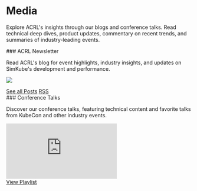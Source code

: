 # Media

Explore ACRL's insights through our blogs and conference talks.  Read technical deep dives, product updates, commentary
on recent trends, and summaries of industry-leading events.

<div class="flex twocols" markdown="1">

<div class="subsection" markdown="1">
### ACRL Newsletter

Read ACRL's blog for event highlights, industry insights, and updates on SimKube's development and performance.

<a href="https://blog.appliedcomputing.io/p/announcing-simkube-v10"><img src="/img/substack-simkube.jpg"></a>

<div class="buttons">
  <a class="external" href="https://blog.appliedcomputing.io">See all Posts</a>
  <a class="rss icon" href="http://127.0.0.1:8000/feed_rss_created.xml"><span class="icon-text">RSS</span></a>
</div>
</div>

<div class="subsection" markdown="1">
### Conference Talks

Discover our conference talks, featuring technical content and favorite talks from KubeCon and other industry events.

<div class="youtube-container">
  <iframe
    src="https://www.youtube.com/embed/fys2NSHOln0?list=PLOgtqKaB5McBaIN-XMtvhWAkz0HnCmjDo"
    title="YouTube video player"
    frameborder="0"
    allow="accelerometer; autoplay; clipboard-write; encrypted-media; gyroscope; picture-in-picture; web-share"
    referrerpolicy="strict-origin-when-cross-origin"
    allowfullscreen>
  </iframe>
</div>

<div class="buttons">
  <a class="external" href="https://www.youtube.com/playlist?list=PLOgtqKaB5McBaIN-XMtvhWAkz0HnCmjDo">View Playlist</a>
</div>
</div>

</div>
